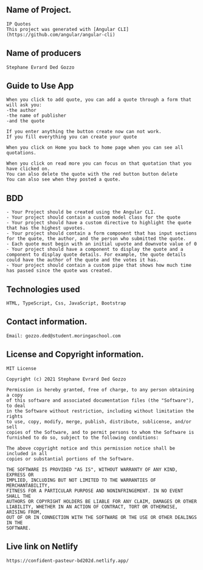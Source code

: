 ##   Name of Project.
    IP Quotes
    This project was generated with [Angular CLI](https://github.com/angular/angular-cli)

##  Name of producers
    Stephane Evrard Ded Gozzo

##  Guide to Use App
    When you click to add quote, you can add a quote through a form that will ask you:
    -the author
    -the name of publisher
    -and the quote

    If you enter anything the button create now can not work. 
    If you fill everything you can create your quote

    When you click on Home you back to home page when you can see all quotations.

    When you click on read more you can focus on that quotation that you have clicked on.
    You can also delete the quote with the red button button delete
    You can also see when they posted a quote.
##  BDD
    - Your Project should be created using the Angular CLI.
    - Your project should contain a custom model class for the quote
    - Your project should have a custom directive to highlight the quote that has the highest upvotes.
    - Your project should contain a form component that has input sections for the quote, the author, and the person who submitted the quote.
    - Each quote must begin with an initial upvote and downvote value of 0
    - Your project should have a component to display the quote and a component to display quote details. For example, the quote details could have the author of the quote and the votes it has.
    - Your project should contain a custom pipe that shows how much time has passed since the quote was created. 
##  Technologies used
    HTML, TypeScript, Css, JavaScript, Bootstrap 
##  Contact information.
    Email: gozzo.ded@student.moringaschool.com
##  License and Copyright information.
    MIT License

    Copyright (c) 2021 Stephane Evrard Ded Gozzo

    Permission is hereby granted, free of charge, to any person obtaining a copy
    of this software and associated documentation files (the "Software"), to deal
    in the Software without restriction, including without limitation the rights
    to use, copy, modify, merge, publish, distribute, sublicense, and/or sell
    copies of the Software, and to permit persons to whom the Software is
    furnished to do so, subject to the following conditions:

    The above copyright notice and this permission notice shall be included in all
    copies or substantial portions of the Software.

    THE SOFTWARE IS PROVIDED "AS IS", WITHOUT WARRANTY OF ANY KIND, EXPRESS OR
    IMPLIED, INCLUDING BUT NOT LIMITED TO THE WARRANTIES OF MERCHANTABILITY,
    FITNESS FOR A PARTICULAR PURPOSE AND NONINFRINGEMENT. IN NO EVENT SHALL THE
    AUTHORS OR COPYRIGHT HOLDERS BE LIABLE FOR ANY CLAIM, DAMAGES OR OTHER
    LIABILITY, WHETHER IN AN ACTION OF CONTRACT, TORT OR OTHERWISE, ARISING FROM,
    OUT OF OR IN CONNECTION WITH THE SOFTWARE OR THE USE OR OTHER DEALINGS IN THE
    SOFTWARE.

##  Live link on Netlify
    https://confident-pasteur-bd202d.netlify.app/
